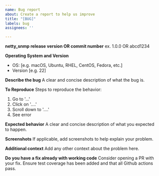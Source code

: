 ```yaml
---
name: Bug report
about: Create a report to help us improve
title: "[BUG]"
labels: bug
assignees: ''

---
```


**netty_snmp release version OR commit number**
ex. 1.0.0 OR abcd1234

**Operating System and Version**

- OS: [e.g. macOS, Ubuntu, RHEL, CentOS, Fedora, etc.]
- Version [e.g. 22]


**Describe the bug**
A clear and concise description of what the bug is.

**To Reproduce**
Steps to reproduce the behavior:

1. Go to '...'
2. Click on '....'
3. Scroll down to '....'
4. See error

**Expected behavior**
A clear and concise description of what you expected to happen.

**Screenshots**
If applicable, add screenshots to help explain your problem.

**Additional context**
Add any other context about the problem here.

**Do you have a fix already with working code**
Consider opening a PR with your fix. Ensure test coverage has been
added and that all Github actions pass.
